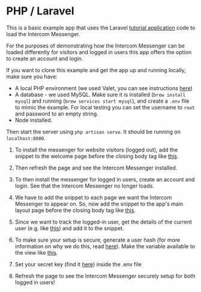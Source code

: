# PHP / Laravel

This is a basic example app that uses the Laravel [tutorial application](https://laravel-news.com/your-first-laravel-application) code to load the Intercom Messenger.

For the purposes of demonstrating how the Intercom Messenger can be loaded differently for visitors and logged in users this app offers the option to create an account and login.

If you want to clone this example and get the app up and running locally, make sure you have:
- A local PHP environment (we used Valet, you can see instructions [here](https://laravel.com/docs/5.3/valet#valet-or-homestead))
- A database - we used MySQL. Make sure it is installed (`brew install mysql`) and running (`brew services start mysql`), and create a `.env` file to mimic the example. For local testing you can set the username to `root` and password to an empty string.
- Node installed.

Then start the server using `php artisan serve`. It should be running on `localhost:8000`.

1. To install the messenger for website visitors (logged out), add the snippet to the welcome page before the closing body tag like [this](https://github.com/intercom/intercom-install-examples/blob/master/php-laravel/resources/views/welcome.blade.php#L94).
1. Then refresh the page and see the Intercom Messenger installed.


1. To then install the messenger for logged in users, create an account and login. See that the Intercom Messenger no longer loads.
1. We have to add the snippet to each page we want the Intercom Messenger to appear on. So, now add the snippet to the app's main layout page before the closing body tag like [this](https://github.com/intercom/intercom-install-examples/blob/master/php-laravel/resources/views/layouts/app.blade.php#L79).
1. Since we want to track the logged-in user, get the details of the current user (e.g. like [this](https://github.com/intercom/intercom-install-examples/blob/master/php-laravel/resources/views/layouts/app.blade.php#L82)) and add it to the snippet.
1. To make sure your setup is secure, generate a user hash (for more information on why we do this, read [here](https://docs.intercom.com/configure-intercom-for-your-product-or-site/staying-secure/enable-identity-verification-on-your-web-product)). Make the variable available to the view like [this](https://github.com/intercom/intercom-install-examples/blob/master/php-laravel/app/Http/Controllers/HomeController.php#L27-L28).
1. Set your secret key (find it [here](https://app.intercom.io/a/apps/_/settings/identity-verification/web)) inside the .env file
1. Refresh the page to see the Intercom Messenger securely setup for both logged in users!
